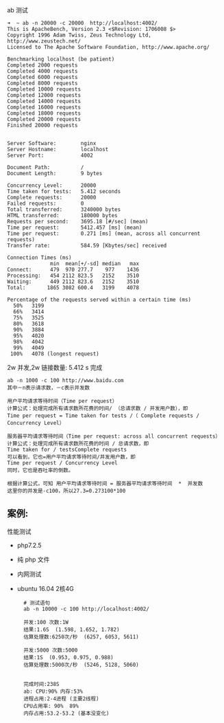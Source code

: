 ab 测试

    ➜  ~ ab -n 20000 -c 20000  http://localhost:4002/ 
    This is ApacheBench, Version 2.3 <$Revision: 1706008 $>
    Copyright 1996 Adam Twiss, Zeus Technology Ltd, http://www.zeustech.net/
    Licensed to The Apache Software Foundation, http://www.apache.org/
    
    Benchmarking localhost (be patient)
    Completed 2000 requests
    Completed 4000 requests
    Completed 6000 requests
    Completed 8000 requests
    Completed 10000 requests
    Completed 12000 requests
    Completed 14000 requests
    Completed 16000 requests
    Completed 18000 requests
    Completed 20000 requests
    Finished 20000 requests
    
    
    Server Software:        nginx
    Server Hostname:        localhost
    Server Port:            4002
    
    Document Path:          /
    Document Length:        9 bytes
    
    Concurrency Level:      20000
    Time taken for tests:   5.412 seconds
    Complete requests:      20000
    Failed requests:        0
    Total transferred:      3240000 bytes
    HTML transferred:       180000 bytes
    Requests per second:    3695.18 [#/sec] (mean)
    Time per request:       5412.457 [ms] (mean)
    Time per request:       0.271 [ms] (mean, across all concurrent requests)
    Transfer rate:          584.59 [Kbytes/sec] received
    
    Connection Times (ms)
                  min  mean[+/-sd] median   max
    Connect:      479  970 277.7    977    1436
    Processing:   454 2112 823.5   2152    3510
    Waiting:      449 2112 823.6   2152    3510
    Total:       1865 3082 600.4   3199    4078
    
    Percentage of the requests served within a certain time (ms)
      50%   3199
      66%   3414
      75%   3525
      80%   3618
      90%   3884
      95%   4020
      98%   4042
      99%   4049
     100%   4078 (longest request)

2w 并发,2w 链接数量: 5.412 s 完成 


    ab -n 1000 -c 100 http://www.baidu.com
    其中－n表示请求数，－c表示并发数
    
    用户平均请求等待时间（Time per request）
    计算公式：处理完成所有请求数所花费的时间/ （总请求数 / 并发用户数），即
    Time per request = Time taken for tests /（ Complete requests / Concurrency Level）
    
    服务器平均请求等待时间（Time per request: across all concurrent requests）
    计算公式：处理完成所有请求数所花费的时间 / 总请求数，即
    Time taken for / testsComplete requests
    可以看到，它也=用户平均请求等待时间/并发用户数，即
    Time per request / Concurrency Level
    同时，它也是吞吐率的倒数。
    
    根据计算公式，可知 用户平均请求等待时间 = 服务器平均请求等待时间  *  并发数
    这里你的并发是-c100，所以27.3=0.273100*100

案例:
---

性能测试
- php7.2.5
- 纯 php 文件
- 内网测试
- ubuntu 16.04 2核4G

        # 测试语句
        ab -n 10000 -c 100 http://localhost:4002/

        并发:100 次数:1W
        结果:1.6S  (1.598, 1.652, 1.782)
        估算处理数:6250次/秒  (6257, 6053, 5611)

        并发:5000 次数:5000 
        结果:1S  (0.953, 0.975, 0.988)
        估算处理数:5000次/秒  (5246, 5128, 5060)


        完成时间:238S
        ab: CPU:90% 内存:53%
        进程占用:2-4进程 (主要2线程)
        CPU占用率: 90%  89%  
        内存占用:53.2-53.2 (基本没变化)







